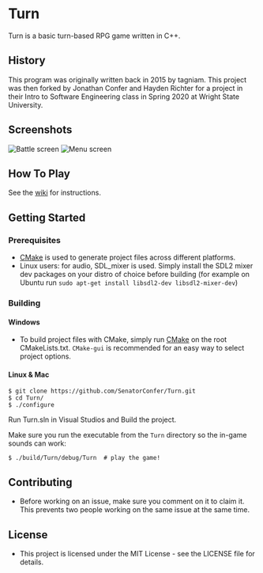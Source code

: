 # Turn
Turn is a basic turn-based RPG game written in C++. 

## History
This program was originally written back in 2015 by tagniam. This project was then forked by Jonathan Confer and Hayden Richter for a project in their Intro to Software Engineering class in Spring 2020 at Wright State University. 

## Screenshots

![Battle screen](screenshots/battle.png)
![Menu screen](screenshots/menu.png)

## How To Play
See the [wiki](https://github.com/tagniam/Turn/wiki) for instructions.

## Getting Started
### Prerequisites
* [CMake](https://cmake.org) is used to generate project files across different platforms.
* Linux users: for audio, SDL_mixer is used. Simply install the SDL2 mixer dev packages on your distro of choice before building (for example on Ubuntu run `sudo apt-get install libsdl2-dev libsdl2-mixer-dev`)

### Building
#### Windows
* To build project files with CMake, simply run [CMake](https://cmake.org/) on the root CMakeLists.txt. `CMake-gui` is recommended for an easy way to select project options.

#### Linux & Mac
```shell
$ git clone https://github.com/SenatorConfer/Turn.git
$ cd Turn/
$ ./configure
```

Run Turn.sln in Visual Studios and Build the project.

Make sure you run the executable from the `Turn` directory so the in-game sounds can work:
```shell
$ ./build/Turn/debug/Turn  # play the game!
```

## Contributing
* Before working on an issue, make sure you comment on it to claim it. This prevents two people working on the same issue at the same time.

## License
* This project is licensed under the MIT License - see the LICENSE file for details.

